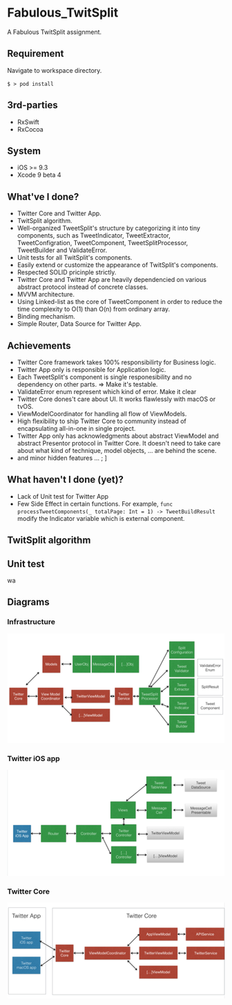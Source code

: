 # Fabulous_TwitSplit
A Fabulous TwitSplit assignment.

## Requirement 
Navigate to workspace directory.
```
$ > pod install
```

## 3rd-parties 
+ RxSwift
+ RxCocoa

## System
+ iOS >= 9.3
+ Xcode 9 beta 4

## What've I done?
+ Twitter Core and Twitter App.
+ TwitSplit algorithm.
+ Well-organized TweetSplit's structure by categorizing it into tiny components, such as TweetIndicator, TweetExtractor, TweetConfigration, TweetComponent, TweetSplitProcessor, TweetBuilder and ValidateError.
+ Unit tests for all TwitSplit's components.
+ Easily extend or customize the appearance of TwitSplit's components.
+ Respected SOLID pricinple strictly.
+ Twitter Core and Twitter App are heavily dependencied on various abstract protocol instead of concrete classes.
+ MVVM architecture.
+ Using Linked-list as the core of TweetComponent in order to reduce the time complexity to O(1) than O(n) from ordinary array.
+ Binding mechanism.
+ Simple Router, Data Source for Twitter App.

## Achievements
+ Twitter Core framework takes 100% responsibilirty for Business logic.
+ Twitter App only is responsible for Application logic.
+ Each TweetSplit's component is single responesibility and no dependency on other parts. => Make it's testable.
+ ValidateError enum represent which kind of error. Make it clear
+ Twitter Core dones't care about UI. It works flawlessly with macOS or tvOS.
+ ViewModelCoordinator for handling all flow of ViewModels.
+ High flexibility to ship Twitter Core to community instead of encapsulating all-in-one in single project.
+ Twitter App only has acknowledgments about abstract ViewModel and abstract Presentor protocol in Twitter Core. It doesn't need to take care about what kind of technique, model objects, ... are behind the scene.
+ and minor hidden features ... ; ]

## What haven't I done (yet)?
+ Lack of Unit test for Twitter App
+ Few Side Effect in certain functions. For example, `func processTweetComponents(_ totalPage: Int = 1) -> TweetBuildResult` modify the Indicator variable which is external component.

## TwitSplit algorithm


## Unit test

wa
## Diagrams

### Infrastructure
![alt text](https://raw.githubusercontent.com/NghiaTranUIT/Fabulous_TwitSplit/master/Diagrams/infrastructure.jpg)

### Twitter iOS app
![alt text](https://raw.githubusercontent.com/NghiaTranUIT/Fabulous_TwitSplit/master/Diagrams/twitter_app.jpg)

### Twitter Core
![alt text](https://raw.githubusercontent.com/NghiaTranUIT/Fabulous_TwitSplit/master/Diagrams/twitter_core.jpg)

